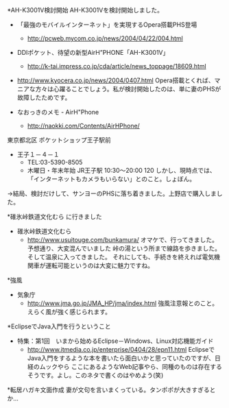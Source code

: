 *AH-K3001V検討開始
AH-K3001Vを検討開始しました。
* 「最強のモバイルインターネット」を実現するOpera搭載PHS登場
  * http://pcweb.mycom.co.jp/news/2004/04/22/004.html
* DDIポケット、待望の新型AirH”PHONE「AH-K3001V」 
  * http://k-tai.impress.co.jp/cda/article/news_toppage/18609.html
* http://www.kyocera.co.jp/news/2004/0407.html
Opera搭載とくれば、マニアな方々は心躍ることでしょう。私が検討開始したのは、単に妻のPHSが故障したためです。

* なおっきのメモ - AirH"Phone
  * http://naokki.com/Contents/AirHPhone/

東京都北区 ポケットショップ王子駅前  
* 王子１－４－１
  * TEL:03-5390-8505
  * 木曜日・年末年始 JR王子駅 10:30～20:00 120 
しかし、現時点では、「インターネットもカメラもいらない」とのこと。しょぼん。

→結局、検討だけして、サンヨーのPHSに落ち着きました。上野店で購入しました。

*碓氷峠鉄道文化むら に行きました
* 碓氷峠鉄道文化むら
  * http://www.usuitouge.com/bunkamura/
オマケで、行ってきました。予想通り、大変混んでいました
峠の湯という所まで線路を歩きました。そして温泉に入ってきました。
それにしても、手続きを終えれば電気機関車が運転可能というのは大変に魅力ですね。

*強風
* 気象庁
  * http://www.jma.go.jp/JMA_HP/jma/index.html
強風注意報とのこと。えらく風が強く感じられます。

*EclipseでJava入門を行うということ
* 特集：第1回　いまから始めるEclipse－Windows、Linux対応機能ガイド 
  * http://www.itmedia.co.jp/enterprise/0404/28/epn11.html
EclipseでJava入門をするような本を書いたら面白いかと思っていたのですが、日経のムックやら ここにあるようなWeb記事やら、同種のものは存在するそうです。よし。このネタで書くのはやめよう(笑)

*転居ハガキ文面作成
妻が文句を言いまくっている。タンポポが大きすぎるとか…


